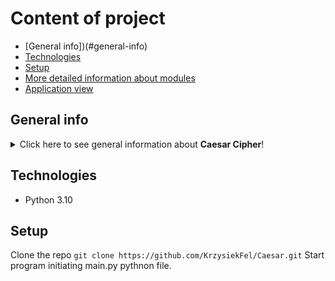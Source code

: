 # Content of project
* [General info])(#general-info)
* [Technologies](#technologies)
* [Setup](#setup)
* [More detailed information about modules](#more-detailed-information-about-modules)
* [Application view](#application-view)

## General info
<details>
<summary>Click here to see general information about <b>Caesar Cipher</b>!</summary>
<b>Caesar cipher</b>. Caesar program to encrypt and decrypt text. Available methods are:  ROT13 and ROT47.
</details>

## Technologies
<ul>
<li>Python 3.10</li>
</ul>

## Setup
Clone the repo
```git clone https://github.com/KrzysiekFel/Caesar.git```
Start program initiating main.py pythnon file.
